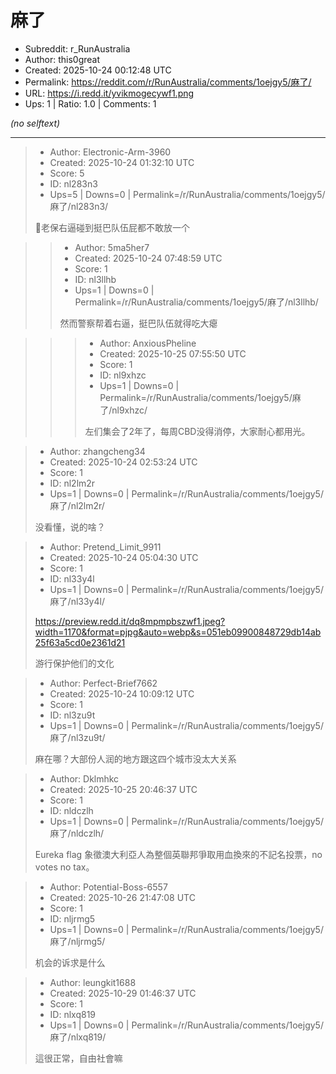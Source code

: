# 麻了

- Subreddit: r_RunAustralia
- Author: this0great
- Created: 2025-10-24 00:12:48 UTC
- Permalink: https://reddit.com/r/RunAustralia/comments/1oejgy5/麻了/
- URL: https://i.redd.it/yvikmogecywf1.png
- Ups: 1 | Ratio: 1.0 | Comments: 1

_(no selftext)_

---

> - Author: Electronic-Arm-3960
> - Created: 2025-10-24 01:32:10 UTC
> - Score: 5
> - ID: nl283n3
> - Ups=5 | Downs=0 | Permalink=/r/RunAustralia/comments/1oejgy5/麻了/nl283n3/
>
> 🤣老保右逼碰到挺巴队伍屁都不敢放一个

>> - Author: 5ma5her7
>> - Created: 2025-10-24 07:48:59 UTC
>> - Score: 1
>> - ID: nl3llhb
>> - Ups=1 | Downs=0 | Permalink=/r/RunAustralia/comments/1oejgy5/麻了/nl3llhb/
>>
>> 然而警察帮着右逼，挺巴队伍就得吃大瘪

>>> - Author: AnxiousPheline
>>> - Created: 2025-10-25 07:55:50 UTC
>>> - Score: 1
>>> - ID: nl9xhzc
>>> - Ups=1 | Downs=0 | Permalink=/r/RunAustralia/comments/1oejgy5/麻了/nl9xhzc/
>>>
>>> 左们集会了2年了，每周CBD没得消停，大家耐心都用光。

> - Author: zhangcheng34
> - Created: 2025-10-24 02:53:24 UTC
> - Score: 1
> - ID: nl2lm2r
> - Ups=1 | Downs=0 | Permalink=/r/RunAustralia/comments/1oejgy5/麻了/nl2lm2r/
>
> 没看懂，说的啥？

> - Author: Pretend_Limit_9911
> - Created: 2025-10-24 05:04:30 UTC
> - Score: 1
> - ID: nl33y4l
> - Ups=1 | Downs=0 | Permalink=/r/RunAustralia/comments/1oejgy5/麻了/nl33y4l/
>
> https://preview.redd.it/dq8mpmpbszwf1.jpeg?width=1170&format=pjpg&auto=webp&s=051eb09900848729db14ab25f63a5cd0e2361d21
> 
> 游行保护他们的文化

> - Author: Perfect-Brief7662
> - Created: 2025-10-24 10:09:12 UTC
> - Score: 1
> - ID: nl3zu9t
> - Ups=1 | Downs=0 | Permalink=/r/RunAustralia/comments/1oejgy5/麻了/nl3zu9t/
>
> 麻在哪？大部份人润的地方跟这四个城市没太大关系

> - Author: Dklmhkc
> - Created: 2025-10-25 20:46:37 UTC
> - Score: 1
> - ID: nldczlh
> - Ups=1 | Downs=0 | Permalink=/r/RunAustralia/comments/1oejgy5/麻了/nldczlh/
>
> Eureka flag 象徵澳大利亞人為整個英聯邦爭取用血換來的不記名投票，no votes no tax。

> - Author: Potential-Boss-6557
> - Created: 2025-10-26 21:47:08 UTC
> - Score: 1
> - ID: nljrmg5
> - Ups=1 | Downs=0 | Permalink=/r/RunAustralia/comments/1oejgy5/麻了/nljrmg5/
>
> 机会的诉求是什么

> - Author: leungkit1688
> - Created: 2025-10-29 01:46:37 UTC
> - Score: 1
> - ID: nlxq819
> - Ups=1 | Downs=0 | Permalink=/r/RunAustralia/comments/1oejgy5/麻了/nlxq819/
>
> 這很正常，自由社會嘛
